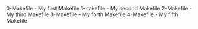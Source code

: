 0-Makefile - My first Makefile
1-<akefile - My second Makefile
2-Makefile - My third Makefile
3-Makefile - My forth Makefile
4-Makefile - My fifth Makefile
